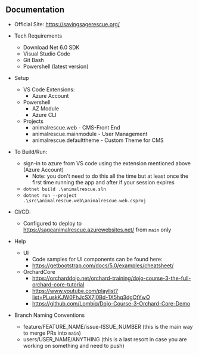 ## Documentation

- Official Site: https://savingsagerescue.org/

- Tech Requirements
  - Download Net 6.0 SDK
  - Visual Studio Code
  - Git Bash
  - Powershell (latest version)

- Setup
  - VS Code Extensions:
    - Azure Account
  - Powershell
    - AZ Module
    - Azure CLI
  - Projects
    - animalrescue.web - CMS-Front End
    - animalrescue.mainmodule - User Management
    - animalrescue.defaulttheme - Custom Theme for CMS 

- To Build/Run:
  - sign-in to azure from VS code using the extension mentioned above (Azure Account)
    - Note: you don't need to do this all the time but at least once the first time running the app and after if your session expires
  - `dotnet build .\animalrescue.sln`
  - `dotnet run --project .\src\animalrescue.web\animalrescue.web.csproj`

- CI/CD:
  - Configured to deploy to https://sageanimalrescue.azurewebsites.net/ from `main` only

- Help
  - UI
    - Code samples for UI components can be found here:
    - https://getbootstrap.com/docs/5.0/examples/cheatsheet/
  - OrchardCore
    - https://orcharddojo.net/orchard-training/dojo-course-3-the-full-orchard-core-tutorial
    - https://www.youtube.com/playlist?list=PLuskKJW0FhJcSX7j0Bd-1X5hq3dgCtYwO
    - https://github.com/Lombiq/Dojo-Course-3-Orchard-Core-Demo

- Branch Naming Conventions
  - feature/FEATURE_NAME/issue-ISSUE_NUMBER (this is the main way to merge PRs into `main`)
  - users/USER_NAME/ANYTHING (this is a last resort in case you are working on something and need to push)

